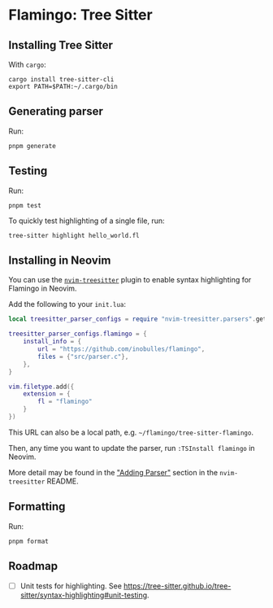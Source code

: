 # Flamingo: Tree Sitter

## Installing Tree Sitter

With `cargo`:

```console
cargo install tree-sitter-cli
export PATH=$PATH:~/.cargo/bin
```

## Generating parser

Run:

```console
pnpm generate
```

## Testing

Run:

```console
pnpm test
```

To quickly test highlighting of a single file, run:

```console
tree-sitter highlight hello_world.fl
```

## Installing in Neovim

You can use the [`nvim-treesitter`](https://github.com/nvim-treesitter/nvim-treesitter) plugin to enable syntax highlighting for Flamingo in Neovim.

Add the following to your `init.lua`:

```lua
local treesitter_parser_configs = require "nvim-treesitter.parsers".get_parser_configs()

treesitter_parser_configs.flamingo = {
	install_info = {
		url = "https://github.com/inobulles/flamingo",
		files = {"src/parser.c"},
	},
}

vim.filetype.add({
	extension = {
		fl = "flamingo"
	}
})
```

This URL can also be a local path, e.g. `~/flamingo/tree-sitter-flamingo`.

Then, any time you want to update the parser, run `:TSInstall flamingo` in Neovim.

More detail may be found in the ["Adding Parser"](https://github.com/nvim-treesitter/nvim-treesitter#adding-parsers) section in the `nvim-treesitter` README.

## Formatting

Run:

```console
pnpm format
```

## Roadmap

- [ ] Unit tests for highlighting. See <https://tree-sitter.github.io/tree-sitter/syntax-highlighting#unit-testing>.

